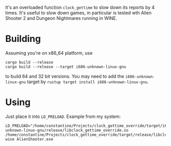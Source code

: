 It's an overloaded function `clock_gettime` to slow down its reports by 4 times. It's useful to slow down games, in particular is tested wth Alien Shooter 2 and Dungeon Nightmares running in WINE.

# Building

Assuming you're on x86_64 platform, use

```
cargo build --release
cargo build --release --target i686-unknown-linux-gnu 
```

to build 64 and 32 bit versions. You may need to add the `i686-unknown-linux-gnu` target by `rustup target install i686-unknown-linux-gnu`.

# Using

Just place it into `LD_PRELOAD`. Example from my system:

	LD_PRELOAD="/home/constantine/Projects/clock_gettime_override/target/i686-unknown-linux-gnu/release/libclock_gettime_override.so /home/constantine/Projects/clock_gettime_override/target/release/libclock_gettime_override.so" wine AlienShooter.exe
